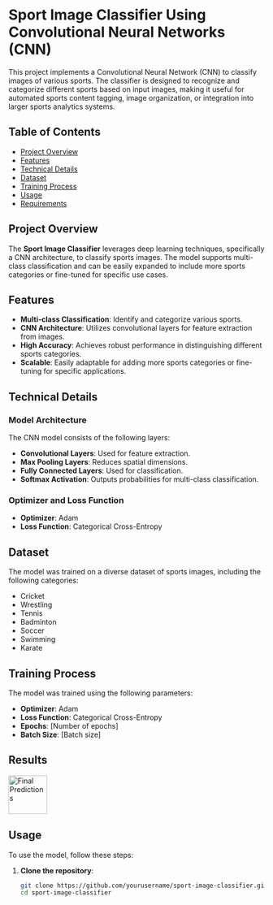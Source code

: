 # Sport Image Classifier Using Convolutional Neural Networks (CNN)

This project implements a Convolutional Neural Network (CNN) to classify images of various sports. The classifier is designed to recognize and categorize different sports based on input images, making it useful for automated sports content tagging, image organization, or integration into larger sports analytics systems.

## Table of Contents

- [Project Overview](#project-overview)
- [Features](#features)
- [Technical Details](#technical-details)
- [Dataset](#dataset)
- [Training Process](#training-process)
- [Usage](#usage)
- [Requirements](#requirements)

## Project Overview

The **Sport Image Classifier** leverages deep learning techniques, specifically a CNN architecture, to classify sports images. The model supports multi-class classification and can be easily expanded to include more sports categories or fine-tuned for specific use cases.

## Features

- **Multi-class Classification**: Identify and categorize various sports.
- **CNN Architecture**: Utilizes convolutional layers for feature extraction from images.
- **High Accuracy**: Achieves robust performance in distinguishing different sports categories.
- **Scalable**: Easily adaptable for adding more sports categories or fine-tuning for specific applications.

## Technical Details

### Model Architecture

The CNN model consists of the following layers:

- **Convolutional Layers**: Used for feature extraction.
- **Max Pooling Layers**: Reduces spatial dimensions.
- **Fully Connected Layers**: Used for classification.
- **Softmax Activation**: Outputs probabilities for multi-class classification.

### Optimizer and Loss Function

- **Optimizer**: Adam
- **Loss Function**: Categorical Cross-Entropy

## Dataset

The model was trained on a diverse dataset of sports images, including the following categories:

- Cricket
- Wrestling
- Tennis
- Badminton
- Soccer
- Swimming
- Karate

## Training Process

The model was trained using the following parameters:

- **Optimizer**: Adam
- **Loss Function**: Categorical Cross-Entropy
- **Epochs**: [Number of epochs]
- **Batch Size**: [Batch size]

## Results

<img width="76" alt="Final Predictions" src="https://github.com/user-attachments/assets/16ab4033-9500-4cd7-be4e-d5694d7491f9" />


## Usage

To use the model, follow these steps:

1. **Clone the repository**:

   ```bash
   git clone https://github.com/yourusername/sport-image-classifier.git
   cd sport-image-classifier
